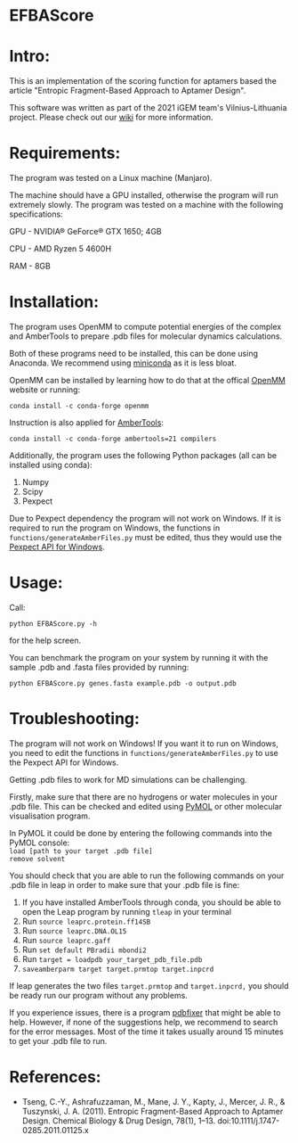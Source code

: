 # EFBAScore

# Intro:

This is an implementation of the scoring function for aptamers based the article "Entropic Fragment-Based Approach to Aptamer Design".

This software was written as part of the 2021 iGEM team's Vilnius-Lithuania project. Please check out our [wiki](https://2021.igem.org/Team:Vilnius-Lithuania) for more information.

# Requirements:
The program was tested on a Linux machine (Manjaro).

The machine should have a GPU installed, otherwise the program will run extremely slowly. The program was tested on a machine with the following specifications:

GPU - NVIDIA® GeForce® GTX 1650; 4GB

CPU - AMD Ryzen 5 4600H

RAM - 8GB

# Installation:
The program uses OpenMM to compute potential energies of the complex and AmberTools to prepare .pdb files for molecular dynamics calculations.

Both of these programs need to be installed, this can be done using Anaconda. We recommend using [miniconda](https://docs.conda.io/en/latest/miniconda.html) as it is less bloat. 

OpenMM can be installed by learning how to do that at the offical [OpenMM](https://openmm.org/) website or running:

`conda install -c conda-forge openmm`

Instruction is also applied for [AmberTools](https://ambermd.org/AmberTools.php):

`conda install -c conda-forge ambertools=21 compilers`

Additionally, the program uses the following Python packages (all can be installed using conda):

1. Numpy
2. Scipy
3. Pexpect

Due to Pexpect dependency the program will not work on Windows. 
If it is required to run the program on Windows, the functions in `functions/generateAmberFiles.py` must be edited, thus they would use the [Pexpect API for Windows](https://pexpect.readthedocs.io/en/stable/overview.html#pexpect-on-windows).

# Usage:
Call: 

`python EFBAScore.py -h`

for the help screen.

You can benchmark the program on your system by running it with the sample .pdb and .fasta files provided by running: 

`python EFBAScore.py genes.fasta example.pdb -o output.pdb`

# Troubleshooting:
The program will not work on Windows! If you want it to run on Windows, you need to edit the functions in `functions/generateAmberFiles.py` to use the Pexpect API for Windows.

Getting .pdb files to work for MD simulations can be challenging.

Firstly, make sure that there are no hydrogens or water molecules in your .pdb file. This can be checked and edited using [PyMOL](https://pymol.org/2/) or other molecular visualisation program.

In PyMOL it could be done by entering the following commands into the PyMOL console:  
`load [path to your target .pdb file]`  
`remove solvent`

You should check that you are able to run the following commands on your .pdb file in leap in order to make sure that your .pdb file is fine:

1. If you have installed AmberTools through conda, you should be able to open the Leap program by running `tleap` in your terminal
2. Run `source leaprc.protein.ff14SB`
3. Run `source leaprc.DNA.OL15`
4. Run `source leaprc.gaff`
5. Run `set default PBradii mbondi2`
6. Run `target = loadpdb your_target_pdb_file.pdb`
7. `saveamberparm target target.prmtop target.inpcrd`

If leap generates the two files `target.prmtop` and `target.inpcrd,` you should be ready run our program without any problems.

If you experience issues, there is a program [pdbfixer](https://github.com/openmm/pdbfixer) that might be able to help. However, if none of the suggestions help, we recommend to search for the error messages. Most of the time it takes usually around 15 minutes to get your .pdb file to run.

# References:
* Tseng, C.-Y., Ashrafuzzaman, M., Mane, J. Y., Kapty, J., Mercer, J. R., & Tuszynski, J. A. (2011). Entropic Fragment-Based Approach to Aptamer Design. Chemical Biology & Drug Design, 78(1), 1–13. doi:10.1111/j.1747-0285.2011.01125.x 
